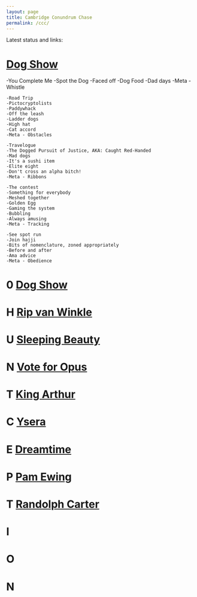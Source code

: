 ```yaml
---
layout: page
title: Cambridge Conundrum Chase
permalink: /ccc/
---
```


Latest status and links:

# [Dog Show](http://dog-show-xermyjsbls.muttsteryhunt.com/)

-You Complete Me
-Spot the Dog
-Faced off
-Dog Food
-Dad days
-Meta - Whistle

	-Road Trip
	-Pictocryptolists
	-Paddywhack
	-Off the leash
	-Ladder dogs
	-High hat
	-Cat accord
	-Meta - Obstacles

	-Travelogue
	-The Dogged Pursuit of Justice, AKA: Caught Red-Handed
	-Mad dogs
	-It's a sushi item
	-Elite eight
	-Don't cross an alpha bitch!
	-Meta - Ribbons

	-The contest
	-Something for everybody
	-Meshed together
	-Golden Egg
	-Gaming the system
	-Bubbling
	-Always amusing
	-Meta - Tracking

	-See spot run
	-Join hajji
	-Bits of nomenclature, zoned appropriately
	-Before and after
	-Ama advice
	-Meta - Obedience

# 0	[Dog Show](http://dog-show-xermyjsbls.muttsteryhunt.com/)

# H	[Rip van Winkle](http://rip-van-winkle-whlcpzepnb.muttsteryhunt.com/)

# U	[Sleeping Beauty](http://sleeping-beauty-fgrtntsudx.muttsteryhunt.com/)

# N	[Vote for Opus](http://opus-izqxvrtqwn.muttsteryhunt.com/)

# T	[King Arthur](http://king-arthur-ioppufuswb.muttsteryhunt.com/)

# C	[Ysera](http://ysera-iozyrwndwd.muttsteryhunt.com/round/ysera/)

# E	[Dreamtime](http://opus-izqxvrtqwn.muttsteryhunt.com/)

# P	[Pam Ewing](http://pam-ewing-xuihfxprhn.muttsteryhunt.com/)

# T	[Randolph Carter](http://randolph-carter-sdgmfkqraw.muttsteryhunt.com/round/randolph_carter/)

# I

# O

# N

